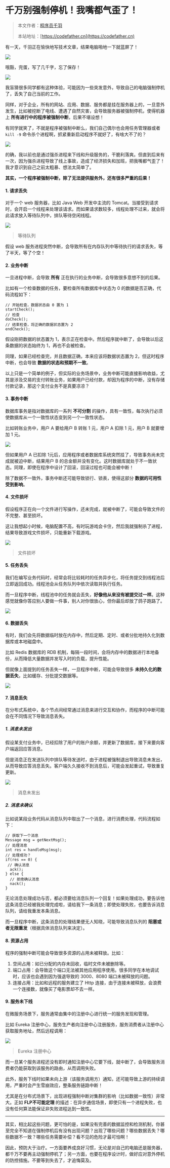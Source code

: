 # 千万别强制停机！我嘴都气歪了！

> 本文作者：[程序员千羽](https://yuyuanweb.feishu.cn/wiki/Abldw5WkjidySxkKxU2cQdAtnah)
>
> 本站地址：[https://codefather.cn](https://codefather.cn)

有一天，千羽正在愉快地写技术文章，结果电脑啪地一下就蓝屏了！

![](https://pic.yupi.icu/5563/202311071933242.png)

哦豁，完蛋，写了几千字，忘了保存！

![](https://pic.yupi.icu/5563/202311071933070.jpeg)

我盲猜很多同学都有这种体验，可能因为一些突发意外，导致自己的电脑强制停机了，丢失了自己当前的工作。

同样，对于企业，所有的网站、应用、数据、服务都是挂在服务器上的，一旦意外发生，比如被挖断了电线、遭遇了自然灾害，会导致服务器被强制停机，使得机器上 **所有进行中的程序被强制中断**，后果不堪设想！

有同学就笑了，不就是程序被强制中断么，我们自己偶尔也会用任务管理器或者 `kill -9` 命令杀个进程啊，抓紧重新启动程序不就好了，有啥大不了的？

![](https://pic.yupi.icu/5563/202311071933114.jpeg)

的确，我以前也是通过强杀进程来下线和升级服务的，干脆利落爽。但直到后来有一次，因为强杀进程导致了线上事故，造成了经济损失和加班，把我嘴都气歪了！我才意识到自己之前太粗暴、想法太简单了。

**其实，一个程序被强制中断，除了无法提供服务外，还有很多严重的后果！**

#### 1. 请求丢失

对于一个 web 服务器，比如 Java Web 开发中主流的 Tomcat。当接受到请求时，会开启一个线程来处理该请求。而如果请求数较多，线程处理不过来，就会将此请求放入等待队列中，排队等待空闲线程。

![](https://pic.yupi.icu/5563/202311071933060.png)

> 等待队列

假设 web 服务进程突然中断，会导致所有在内存队列中等待执行的请求丢失，等了半天，等了个空！

#### 2. 业务中断

一旦进程中断，会导致 **所有** 正在执行的业务中断，会导致很多意想不到的后果。

比如有一个检查数据的任务，要检查所有数据库中状态为 0 的数据是否正确，代码流程如下：

```
// 开始检查，数据状态由 0 置为 1
startCheck();
// 检查
doCheck();
// 结束检查，将正确的数据状态置为 2
endCheck();
```

假设刚把数据的状态置为 1，表示正在检查中。然后程序就中断了，会导致以后这条数据的状态始终为 1，再也不会被检查。

同理，如果已经检查完，并且数据正确，本来应该将数据状态置为 2，但这时程序中断，也会导致 **数据的状态和预期不一致**。

以上只是一个简单的例子，但实际的业务场景中，业务中断可能直接影响收益，尤其是涉及交易的支付转账业务，如果用户已经付款，却因为程序的中断，没有存储付款记录，那这个支付业务不是真要凉凉？

#### 3. 事务中断

数据库事务是指对数据库的一系列 **不可分割** 的操作，具有一致性，每次执行必须使数据库从一个一致性状态变到另一个一致性状态。

比如转账业务中，用户 A 要给用户 B 转账 1 元，用户 A 扣除 1 元，用户 B 就要增加 1 元。

![](https://pic.yupi.icu/5563/202311071933073.png)

但如果用户 A 已扣除 1元后，应用程序或者数据库系统突然挂了，导致事务尚未完成就被迫中断，结果用户 B 的总金额并没有变化。这时数据库就处于不一致状态。同理，即使在程序中设计了回滚，回滚过程也可能会被中断！

除了数据不一致外，事务中断还可能导致锁行、锁表，使得这部分 **数据的可用性受到影响**。

#### 4. 文件损坏

假设程序正在向一个文件进行写操作，还未完成，就被中断了，可能会导致文件的不完整、甚至损坏。

这让我想起小时候，电脑配置不高，有时玩游戏会卡住，然后我就强制杀了进程，结果导致游戏文件损坏，只能重新下载游戏。

![](https://pic.yupi.icu/5563/202311071933122.jpeg)

> 文件损坏

#### 5. 任务丢失

我们在编写业务代码时，经常会将比较耗时的任务异步化，将任务提交到线程池后立即返回成功。线程池会从任务队列中依次读取并执行任务。

而一旦程序中断，线程池中的任务就会丢失，**好像他从来没有被提交过一样**。这种感觉就像你答应别人要做一件事，别人对你很放心，但你最后却放了鸽子跑路了。

![](https://pic.yupi.icu/5563/202311071933794.jpeg)

#### 6. 数据丢失

有时，我们会先将数据临时放在内存中，然后定期、定时、或者分批地持久化到数据库或本地磁盘中。

比如 Redis 数据库的 RDB 机制，每隔一段时间，会将内存中的数据进行本地备份，从而降低大量数据并发写入时的负载，提升性能。

但就像上面提到的任务丢失一样，一旦程序中断，可能会导致很多 **未持久化的数据丢失**，比如缓存、分批提交数据等。

![](https://pic.yupi.icu/5563/202311071933971.png)

#### 7. 消息丢失

在分布式系统中，各个节点间经常通过消息来进行交互和协作，而程序的中断可能会在不同情况下导致消息丢失。

##### 1. 消息未发出

假设某支付业务中，已经扣除了用户的账户余额，并更新了数据库，接下来要向客户端返回应答消息。

但是消息正在发送队列中排队等待发送时，由于进程被强制退出导致消息未发出，从而导致应答消息丢失。客户端久久接收不到消息后，可能会发起重试，导致重复更新。

![](https://pic.yupi.icu/5563/202311071933147.png)

> 消息未发出

##### 2. 消息未确认

比如说某段业务代码从消息队列中取出了一个消息，进行消费处理，代码流程如下：

```
// 获取下一个消息
Message msg = getNextMsg();
// 处理消息
int res = handleMsg(msg);
// 处理成功？
if(res == 0) {
 // 确认消息
  ack();
} else {
  // 拒绝确认消息
  nack();
}
```

无论消息处理成功与否，都必须要给消息队列一个回复！如果处理成功，要告诉他这条消息已经被我处理完成啦，请给我下一条消息；即使处理失败，也要告诉消息队列，请给我重发本条消息。

而一旦程序中断，这条消息的处理结果便无人知晓，可能导致消息队列的 **阻塞或者无限重发**（根据具体消息队列来决定）。

#### 8. 资源占用

程序的强制中断可能会导致很多资源的占用未被释放。比如：

1. 空间占用：如已分配的内存未回收，临时文件未被删除等。
2. 端口占用：会导致这个端口无法被其他应用程序使用。很多同学在本地调试时，应该也会遇到因为强退导致的 3000、8080 端口未被释放的问题。
3. 连接占用：比如和远程的服务建立了 Http 连接，由于连接未被释放，会浪费一个连接数，就像买了电影票却不去一样。

#### 9. 服务未下线

在微服务场景下，服务通常由集中的注册中心进行统一的服务发现和管理。

比如 Eureka 注册中心，服务生产者向注册中心注册服务，服务消费者从注册中心获取服务地址，然后远程调用：

![](https://pic.yupi.icu/5563/202311071933160.jpeg)

> Eureka 注册中心

而一旦某个服务进程还没有即时通知注册中心它要下线，就中断了，会导致服务消费者仍能获取到该服务的路由，从而调用失败。

此外，服务下线时如果未向上游（该服务调用方）通知，还可能导致上游的持续调用，严重时会产生雪崩效应，整条服务链路中断！

尤其是在分布式场景下，出现进程强制中断对集群的影响（比如数据一致性）非常大。正如 **FLP不可能定理** 的描述：在异步通信场景，即使只有一个进程失败，也没有任何算法能保证非失败进程达到一致性。

------

其实，相比起这些问题，更可怕的是，如果没有完善的数据监控和检测机制，你甚至完全不知道在强制停机后有没有出现问题？出现了哪些问题？哪些数据丢失？哪些数据不一致？哪些任务需要补偿？看不见的危险才最可怕啊！

因此，预防大于治疗。一方面要养成良好习惯，无论是对自己的电脑还是服务器，都千万不要再主动强制停机了；另一方面，也要在程序设计时，做好应对意外停机的防控措施。不要等到失去了，才追悔莫及。
